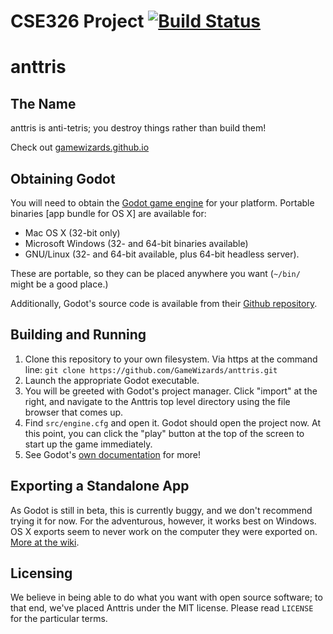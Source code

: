 CSE326 Project [![Build Status](https://travis-ci.org/GameWizards/anttris.svg?branch=unify)](https://travis-ci.org/GameWizards/anttris)
=======

# anttris

## The Name
anttris is anti-tetris; you destroy things rather than build them! 

Check out [gamewizards.github.io](http://gamewizards.github.io)

## Obtaining Godot
You will need to obtain the [Godot game engine](http://www.godotengine.org/wp/download/) for your platform. Portable binaries [app bundle for OS X] are available for: 
* Mac OS X (32-bit only) 
* Microsoft Windows (32- and 64-bit binaries available) 
* GNU/Linux (32- and 64-bit available, plus 64-bit headless server).

These are portable, so they can be placed anywhere you want (`~/bin/` might be a good place.)  

Additionally, Godot's source code is available from their [Github repository](https://github.com/okamstudio/godot).

## Building and Running
1.  Clone this repository to your own filesystem. Via https at the command line: `git clone https://github.com/GameWizards/anttris.git`
2. Launch the appropriate Godot executable.
3. You will be greeted with Godot's project manager. Click "import" at the right, and navigate to the Anttris top level directory using the file browser that comes up.
4. Find `src/engine.cfg` and open it. Godot should open the project now. At this point, you can click the "play" button at the top of the screen to start up the game immediately. 
5. See Godot's [own documentation](https://github.com/okamstudio/godot/wiki) for more!

## Exporting a Standalone App
As Godot is still in beta, this is currently buggy, and we don't recommend trying it for now. For the adventurous, however, it works best on Windows. OS X exports seem to never work on the computer they were exported on. [More at the wiki](https://github.com/okamstudio/godot/wiki/export).

## Licensing
We believe in being able to do what you want with open source software; to that end, we've placed Anttris under the MIT license. Please read `LICENSE` for the particular terms. 


